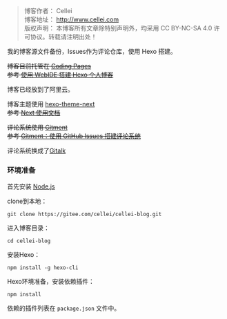 > 博客作者： Cellei  
> 博客地址： http://www.cellei.com  
> 版权声明： 本博客所有文章除特别声明外，均采用 CC BY-NC-SA 4.0 许可协议。转载请注明出处！  

我的博客源文件备份，Issues作为评论仓库，使用 Hexo 搭建。  

~~博客目前托管在 [Coding Pages](https://coding.net/v1/pages/)~~  
~~参考 [使用 WebIDE 搭建 Hexo 个人博客](https://blog.coding.net/blog/webide-hexo)~~  

博客已经放到了阿里云。  

博客主题使用 [hexo-theme-next](https://github.com/theme-next/hexo-theme-next)  
~~参考 [Next 使用文档](http://theme-next.iissnan.com/)~~  

~~评论系统使用 [Gitment](https://github.com/imsun/gitment)~~  
~~参考 [Gitment：使用 GitHub Issues 搭建评论系统](https://imsun.net/posts/gitment-introduction/)~~  

评论系统换成了[Gitalk](https://github.com/gitalk/gitalk)  

### 环境准备
首先安装 [Node.js](https://nodejs.org/)  

clone到本地：  
```
git clone https://gitee.com/cellei/cellei-blog.git
```

进入博客目录：  
```
cd cellei-blog
```

安装Hexo：  
```
npm install -g hexo-cli
```

Hexo环境准备，安装依赖插件：  
```
npm install
```

依赖的插件列表在 `package.json` 文件中。  

